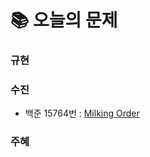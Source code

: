  # 📚 오늘의 문제
### 규현

### 수진
- 백준 15764번 : [Milking Order](https://www.acmicpc.net/problem/15764)
### 주혜

